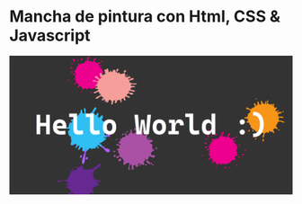# Mancha de pintura con Html, CSS & Javascript

![](https://github.com/DonutEasy/mancha-de-pintura/blob/main/media/captura.png)